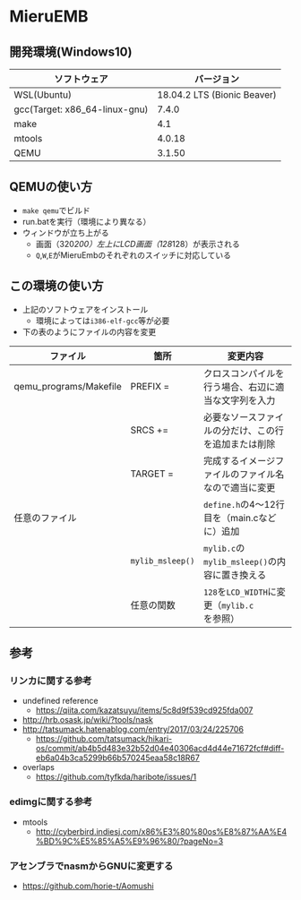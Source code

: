 # MieruEMB

## 開発環境(Windows10)
| ソフトウェア | バージョン |
| - | - |
| WSL(Ubuntu) | 18.04.2 LTS (Bionic Beaver) |
| gcc(Target: x86_64-linux-gnu) | 7.4.0 |
| make | 4.1 |
| mtools | 4.0.18 |
| QEMU | 3.1.50 |

## QEMUの使い方
- `make qemu`でビルド
- run.batを実行（環境により異なる）
- ウィンドウが立ち上がる
	- 画面（320*200）左上にLCD画面（128*128）が表示される
	- `Q`,`W`,`E`がMieruEmbのそれぞれのスイッチに対応している

## この環境の使い方
- 上記のソフトウェアをインストール
	- 環境によっては`i386-elf-gcc`等が必要
- 下の表のようにファイルの内容を変更

| ファイル | 箇所 | 変更内容 |
| - | - | - |
| qemu_programs/Makefile | PREFIX =  | クロスコンパイルを行う場合、右辺に適当な文字列を入力 |
|  | SRCS += | 必要なソースファイルの分だけ、この行を追加または削除 |
|  | TARGET = | 完成するイメージファイルのファイル名なので適当に変更 |
| 任意のファイル |  | `define.h`の4～12行目を（main.cなどに）追加 |
|  | `mylib_msleep()` | `mylib.c`の`mylib_msleep()`の内容に置き換える  |
|  | 任意の関数 | `128`を`LCD_WIDTH`に変更（`mylib.c`を参照） |


## 参考
### リンカに関する参考
- undefined reference
	- https://qiita.com/kazatsuyu/items/5c8d9f539cd925fda007
- http://hrb.osask.jp/wiki/?tools/nask
- http://tatsumack.hatenablog.com/entry/2017/03/24/225706
	- https://github.com/tatsumack/hikari-os/commit/ab4b5d483e32b52d04e40306acd4d44e71672fcf#diff-eb6a04b3ca5299b66b570245eaa58c18R67
- overlaps
	- https://github.com/tyfkda/haribote/issues/1 
### edimgに関する参考
- mtools
	- http://cyberbird.indiesj.com/x86%E3%80%80os%E8%87%AA%E4%BD%9C%E5%85%A5%E9%96%80/?pageNo=3
### アセンブラでnasmからGNUに変更する
- https://github.com/horie-t/Aomushi

